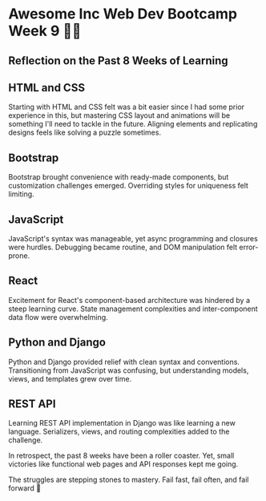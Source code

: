 # Awesome Inc Web Dev Bootcamp Week 9 👨‍💻

## Reflection on the Past 8 Weeks of Learning

## HTML and CSS
Starting with HTML and CSS felt was a bit easier since I had some prior experience in this, but mastering CSS layout and animations will be something I'll need to tackle in the future. 
Aligning elements and replicating designs feels like solving a puzzle sometimes.

## Bootstrap
Bootstrap brought convenience with ready-made components, but customization challenges emerged. Overriding styles for uniqueness felt limiting.

## JavaScript
JavaScript's syntax was manageable, yet async programming and closures were hurdles. Debugging became routine, and DOM manipulation felt error-prone.

## React
Excitement for React's component-based architecture was hindered by a steep learning curve. State management complexities and inter-component data flow were overwhelming.

## Python and Django
Python and Django provided relief with clean syntax and conventions. Transitioning from JavaScript was confusing, but understanding models, views, and templates grew over time.

## REST API
Learning REST API implementation in Django was like learning a new language. Serializers, views, and routing complexities added to the challenge.

In retrospect, the past 8 weeks have been a roller coaster.
Yet, small victories like functional web pages and API responses kept me going.

The struggles are stepping stones to mastery. Fail fast, fail often, and fail forward 💪
